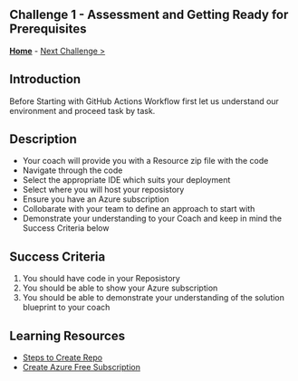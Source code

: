 ## Challenge 1 - Assessment and Getting Ready for Prerequisites

**[Home](../README.md)** - [Next Challenge >](./Challenge02.md)


## Introduction

Before Starting with GitHub Actions Workflow first let us understand our environment and proceed task by task. 

## Description

- Your coach will provide you with a Resource zip file with the code
- Navigate through the code
- Select the appropriate IDE which suits your deployment
- Select where you will host your reposistory
- Ensure you have an Azure subscription
- Collobarate with your team to define an approach to start with
- Demonstrate your understanding to your Coach and keep in mind the Success Criteria below
   

## Success Criteria

1. You should have code in your Reposistory
2. You should be able to show your Azure subscription 
3. You should be able to demonstrate your understanding of the solution blueprint to your coach

## Learning Resources

- [Steps to Create Repo](https://docs.github.com/en/get-started/quickstart/create-a-repo)
- [Create Azure Free Subscription](https://azure.microsoft.com/en-us/free/)
